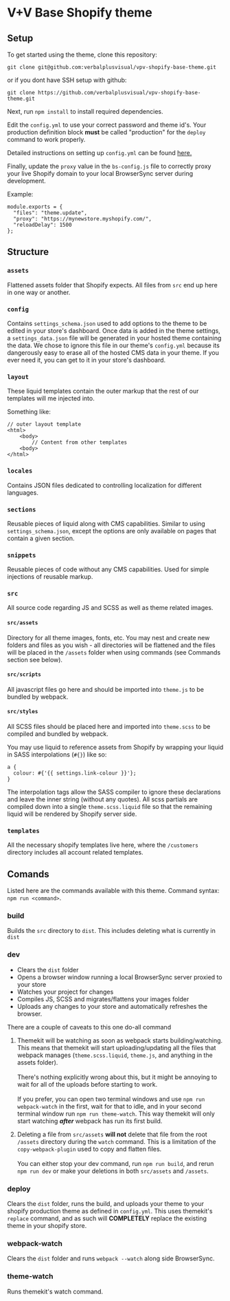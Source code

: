 # V+V Base Shopify theme

## Setup

To get started using the theme, clone this repository:

`git clone git@github.com:verbalplusvisual/vpv-shopify-base-theme.git`

or if you dont have SSH setup with github:

`git clone https://github.com/verbalplusvisual/vpv-shopify-base-theme.git`

Next, run `npm install` to install required dependencies.

Edit the `config.yml` to use your correct password and theme id's. Your production definition block **must** be called "production" for the `deploy` command to work properly.

Detailed instructions on setting up `config.yml` can be found [here.](https://shopify.github.io/themekit/configuration)

Finally, update the `proxy` value in the `bs-config.js` file to correctly proxy your live Shopify domain to your local BrowserSync server during development. 

Example:

```
module.exports = {
  "files": "theme.update",
  "proxy": "https://mynewstore.myshopify.com/",
  "reloadDelay": 1500
};
```

## Structure

### `assets`
Flattened assets folder that Shopify expects. All files from `src` end up here in one way or another.

### `config`
Contains `settings_schema.json` used to add options to the theme to be edited in your store's dashboard. Once data is added in the theme settings, a `settings_data.json` file will be generated in your hosted theme containing the data. We chose to ignore this file in our theme's `config.yml` because its dangerously easy to erase all of the hosted CMS data in your theme. If you ever need it, you can get to it in your store's dashboard.

### `layout`
These liquid templates contain the outer markup that the rest of our templates will me injected into.

Something like:

```
// outer layout template
<html>
    <body>
        // Content from other templates
    <body>
</html>
```

### `locales`
Contains JSON files dedicated to controlling localization for different languages.

### `sections`
Reusable pieces of liquid along with CMS capabilities. Similar to using `settings_schema.json`, except the options are only available on pages that contain a given section.

### `snippets`
Reusable pieces of code without any CMS capabilities. Used for simple injections of reusable markup.

### `src`
All source code regarding JS and SCSS as well as theme related images.

#### `src/assets`
Directory for all theme images, fonts, etc. You may nest and create new folders and files as you wish - all directories will be flattened and the files will be placed in the `/assets` folder when using commands (see Commands section see below).

#### `src/scripts`
All javascript files go here and should be imported into `theme.js` to be bundled by webpack.

#### `src/styles`
All SCSS files should be placed here and imported into `theme.scss` to be compiled and bundled by webpack.

You may use liquid to reference assets from Shopify by wrapping your liquid in SASS interpolations (`#{}`) like so:

```
a {
  colour: #{'{{ settings.link-colour }}'};
}
```

The interpolation tags allow the SASS compiler to ignore these declarations and leave the inner string (without any quotes). All scss partials are compiled down into a single `theme.scss.liquid` file so that the remaining liquid will be rendered by Shopify server side.

### `templates`
All the necessary shopify templates live here, where the `/customers` directory includes all account related templates.

## Comands
Listed here are the commands available with this theme. Command syntax: `npm run <command>`.

### build
Builds the `src` directory to `dist`. This includes deleting what is currently in `dist`

### dev
- Clears the `dist` folder
- Opens a browser window running a local BrowserSync server proxied to your store
- Watches your project for changes
- Compiles JS, SCSS and migrates/flattens your images folder
- Uploads any changes to your store and automatically refreshes the browser.

There are a couple of caveats to this one do-all command
1. Themekit will be watching as soon as webpack starts building/watching. This means that themekit will start uploading/updating all the files that webpack manages (`theme.scss.liquid`, `theme.js`, and anything in the assets folder). <br><br>There's nothing explicitly wrong about this, but it might be annoying to wait for all of the uploads before starting to work.<br><br>If you prefer, you can open two terminal windows and use `npm run webpack-watch` in the first, wait for that to idle, and in your second terminal window run `npm run theme-watch`. This way themekit will only start watching **_after_** webpack has run its first build.

2. Deleting a file from `src/assets` **will not** delete that file from the root `/assets` directory during the `watch` command. This is a limitation of the `copy-webpack-plugin` used to copy and flatten files.<br><br>You can either stop your dev command, run `npm run build`, and rerun `npm run dev` or make your deletions in both `src/assets` and `/assets`.

### deploy

Clears the `dist` folder, runs the build, and uploads your theme to your shopify production theme as defined in `config.yml`. This uses themekit's `replace` command, and as such will **COMPLETELY** replace the existing theme in your shopify store.

### webpack-watch
Clears the `dist` folder and runs `webpack --watch` along side BrowserSync.

### theme-watch
Runs themekit's watch command.
